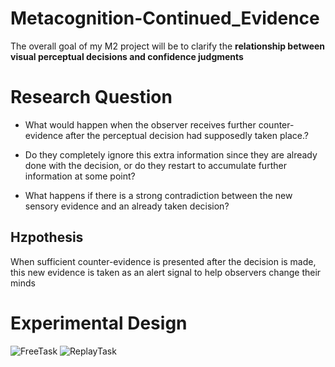 # Metacognition-Continued_Evidence

 The overall goal of my M2 project will be to clarify the **relationship between visual perceptual decisions and confidence judgments**

# Research Question

 - What would happen when the observer receives further counter-evidence after the perceptual decision had supposedly taken place.? 
   
 - Do they completely ignore this extra information since they are already done with the
   decision, or do they restart to accumulate further information at some point?  
   
 - What happens if there is a strong contradiction between the new sensory evidence and an already taken decision?

## Hzpothesis

When sufficient counter-evidence is presented after the decision is made, this new evidence is taken as an alert signal to help observers change their minds

# Experimental Design

![FreeTask](freetask.png)
![ReplayTask](replaytask.png)
